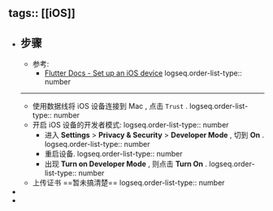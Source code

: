 tags:: [[iOS]]
---

- ## 步骤
	- 参考:
		- [Flutter Docs - Set up an iOS device](https://docs.flutter.dev/platform-integration/ios/setup#set-up-devices)
		  logseq.order-list-type:: number
	- ---
	- 使用数据线将 iOS 设备连接到 Mac , 点击 `Trust` .
	  logseq.order-list-type:: number
	- 开启 iOS 设备的开发者模式:
	  logseq.order-list-type:: number
		- 进入 **Settings** > **Privacy & Security** > **Developer Mode** , 切到 **On** .
		  logseq.order-list-type:: number
		- 重启设备.
		  logseq.order-list-type:: number
		- 出现 **Turn on Developer Mode** , 则点击 **Turn On** .
		  logseq.order-list-type:: number
	- 上传证书 ==暂未搞清楚==
	  logseq.order-list-type:: number
-
-